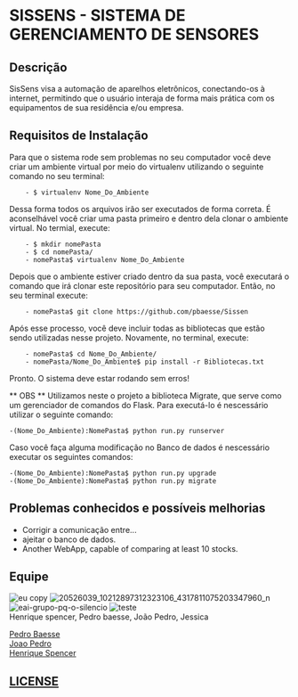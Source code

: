 # SISSENS - SISTEMA DE GERENCIAMENTO DE SENSORES 

**Descrição**
------------------
SisSens visa a automação de aparelhos
eletrônicos, conectando-os à internet,
permitindo que o usuário interaja de forma
mais prática com os equipamentos de sua
residência e/ou empresa.

**Requisitos de Instalação**
------------------
Para que o sistema rode sem problemas no seu computador você deve criar um ambiente virtual por meio do virtualenv utilizando o seguinte comando no seu terminal: 

        - $ virtualenv Nome_Do_Ambiente 

Dessa forma todos os arquivos irão ser executados de forma correta.
É aconselhável você criar uma pasta primeiro e dentro dela clonar o ambiente virtual.
No termial, execute:

        - $ mkdir nomePasta
        - $ cd nomePasta/
        - nomePasta$ virtualenv Nome_Do_Ambiente

Depois que o ambiente estiver criado dentro da sua pasta, você executará o comando que irá clonar este repositório para seu computador.
Então, no seu terminal execute:

        - nomePasta$ git clone https://github.com/pbaesse/Sissen 

Após esse processo, você deve incluir todas as bibliotecas que estão sendo utilizadas nesse projeto.
Novamente, no terminal, execute:

        - nomePasta$ cd Nome_Do_Ambiente/
        - nomePasta/Nome_Do_Ambiente$ pip install -r Bibliotecas.txt
	
Pronto. O sistema deve estar rodando sem erros!

** OBS **
Utilizamos neste o projeto a biblioteca Migrate, que serve como um gerenciador de comandos do Flask.
Para executá-lo é nescessário utilizar o seguinte comando:
	
	-(Nome_Do_Ambiente):NomePasta$ python run.py runserver
Caso você faça alguma modificação no Banco de dados é nescessário executar os seguintes comandos:

	-(Nome_Do_Ambiente):NomePasta$ python run.py upgrade
	-(Nome_Do_Ambiente):NomePasta$ python run.py migrate 


**Problemas conhecidos e possíveis melhorias**
------------------

- Corrigir a comunicação entre...
- ajeitar o banco de dados.
- Another WebApp, capable of comparing at least 10 stocks.

## Equipe
![eu copy](https://user-images.githubusercontent.com/19451652/30993612-2d93c5f6-a486-11e7-93ad-282acad1fb00.jpg)
![20526039_10212897312323106_4317811075203347960_n](https://user-images.githubusercontent.com/19451652/30993628-3798af62-a486-11e7-9c8a-e7df340fd9a5.jpg)
![eai-grupo-pq-o-silencio](https://user-images.githubusercontent.com/19451652/30993629-3883d26c-a486-11e7-8d46-be9648a403ab.jpg)
![teste](https://user-images.githubusercontent.com/19451652/30993633-3b64298c-a486-11e7-9c57-3bb67943e92e.jpg)
<br />Henrique spencer, Pedro baesse, João Pedro, Jessica
 

<a href="https://github.com/pbaesse">Pedro Baesse</a>                                                       
<a href="https://github.com/JoaoPedroSantosAlves">Joao Pedro</a>                                                 
<a href="https://github.com/henriqueSpencer">Henrique Spencer</a>
## [LICENSE](https://github.com/henriqueSpencer/Sissens/blob/master/LICENSE)
